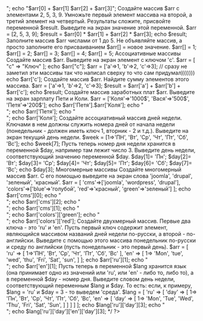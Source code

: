<?php

#Задания Массвы

/* 
Задачи для решения
Работа с массивами
Создайте массив $arr=['a', 'b', 'c']. Выведите значение массива на экран с помощью функции var_dump().


$arr=['a', 'b', 'c'];
var_dump($arr);



С помощью массива $arr из предыдущего номера выведите на экран содержимое первого, второго и третьего элементов.

$arr=['a', 'b', 'c'];
echo $arr[0];
echo $arr[1];
echo $arr[2];


Создайте массив $arr=['a', 'b', 'c', 'd'] и с его помощью выведите на экран строку 'a+b, c+d'.

$arr = ['a', 'b', 'c', 'd'];
$result1 = "$arr[0] + $arr[1] ";
$result2 = "$arr[2] + $arr[3]";

echo $result1.$result2;
echo "<br>";
echo "$arr[0] + $arr[1]  $arr[2] + $arr[3]";


Создайте массив $arr с элементами 2, 5, 3, 9. Умножьте первый элемент массива на второй, а третий элемент 
на четвертый. Результаты сложите, присвойте переменной $result. Выведите на экран значение этой переменной.

$arr = [2, 5, 3, 9];
$result = $arr[0] * $arr[1] + $arr[2] * $arr[3];
echo $result;

Заполните массив $arr числами от 1 до 5. Не объявляйте массив, а просто заполните его присваиванием 
$arr[] = новое значение.

$arr[] = 1;
$arr[] = 2;
$arr[] = 3;
$arr[] = 4;
$arr[] = 5;

Ассоциативные массивы
Создайте массив $arr. Выведите на экран элемент с ключом 'c'.

  
    $arr = [
        "c" =>  "Ключ"
    ];

    echo $arr["c"];

$arr = ['a'=>1, 'b'=>2, 'c'=>3]; // сразу не заметил эти массивы так что написал сверху то что сам придумал)))))))
echo $arr['c'];

Создайте массив $arr. Найдите сумму элементов этого массива.

$arr = ['a'=>1, 'b'=>2, 'c'=>3];
$result = $arr['a'] + $arr['b'] + $arr['c'];
echo $result;

Создайте массив заработных плат $arr. Выведите на экран зарплату Пети и Коли.

$arr = ['Коля'=>'1000$', 'Вася'=>'500$', 'Петя'=>'200$'];
echo $arr['Петя'].$arr['Коля'];

echo "<br>";
echo $arr['Петя'];
echo "<br>";
echo $arr['Коля'];

Создайте ассоциативный массив дней недели. Ключами в нем должны служить номера дней
 от начала недели (понедельник - должен иметь ключ 1, вторник - 2 и т.д.). Выведите на экран текущий день недели.

 $week = [1=>'ПН', 'Вт', 'Ср', 'Чт', 'Пт', 'Сб', 'Вс'];
echo $week[7];

Пусть теперь номер дня недели хранится в переменной $day, например там лежит число 
3. Выведите день недели, соответствующий значению переменной $day.

 $day[1]= 'Пн';
 $day[2]= 'Вт';
 $day[3]= 'Ср';
 $day[4]= 'Чт';
 $day[5]= 'Пт';
 $day[6]= 'Сб';
 $day[7]= 'Вс';

echo $day[3];

Многомерные массивы
Создайте многомерный массив $arr. С его помощью выведите на экран слова 'joomla', 'drupal', 'зеленый', 'красный'.


$arr = [
    'cms'=>['joomla', 'wordpress', 'drupal'],
    'colors'=>['blue'=>'голубой', 'red'=>'красный', 'green'=>'зеленый']
];

echo $arr['cms'][0];
echo "<br>";
echo $arr['cms'][2];
echo "<br>";
echo $arr['cms'][1];
echo "<br>";
echo $arr['colors']['green'];
echo "<br>";
echo $arr['colors']['red'];


Создайте двухмерный массив. Первые два ключа - это 'ru' и 'en'. Пусть первый ключ содержит элемент,
 являющийся массивом названий дней недели по-русски, а второй - по-английски.
  Выведите с помощью этого массива понедельник по-русски и среду по английски (пусть понедельник - это первый день).

$arr = [
    'ru' => [
        1=>'ПН', 'Вт', 'Ср', 'Чт', 'Пт', 'Сб', 'Вс'
    ],
    'en' => [ 
       1=> 'Mon', 'tue', 'wed', 'thu', 'Fri', 'Sat', 'sun',
    ]
    
    ];
    echo $arr['ru'][1];
    echo "<br>";
    echo $arr['en'][1];

Пусть теперь в переменной $lang хранится язык (она принимает одно из значений или 'ru', или 'en' - либо то, либо то),
 а в переменной $day - номер дня. Выведите словом день недели, соответствующий переменным $lang и $day. То есть: если,
  к примеру, $lang = 'ru' и $day = 3 - то выведем 'среда'.

  $lang = [
    'ru' => [
        'day' => [
          1=> 'Пн',
              'Вт',
              'Ср',
              'Чт',
              'Пт',
              'Сб',
              'Вс',


              'en' => [
                'day' => [
                  1=> 'Mon',
                      'Tue',
                      'Wed',
                      'Thu',
                      'Fri',
                      'Sat',
                      'Sun',
        
                ]
            ]
        ]
    ]

  
];

echo $lang['ru']['day'][3];
echo "<br>";
echo $lang['ru']['day']['en']['day'][3];
*/


?>
